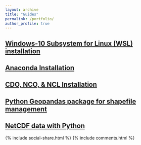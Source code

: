 ```yaml
---
layout: archive
title: "Guides"
permalink: /portfolio/
author_profile: true
---
```


## [Windows-10 Subsystem for Linux (WSL) installation](https://yonsci.github.io/yon_academic//portfolio/portfolio-1/)
 
## [Anaconda Installation](https://yonsci.github.io/yon_academic//portfolio/portfolio-2/)

## [CDO, NCO, & NCL Installation](https://yonsci.github.io/yon_academic//portfolio/portfolio-3/)  

## [Python Geopandas package for shapefile management](https://yonsci.github.io/yon_academic//portfolio/portfolio-7/) 

## [NetCDF data with Python](https://yonsci.github.io/yon_academic//portfolio/portfolio-8/) 


{% include social-share.html %}
{% include comments.html %}
